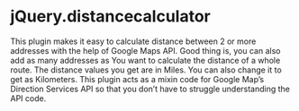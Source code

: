 # jQuery.distancecalculator
This plugin makes it easy to calculate distance between 2 or more addresses with the help of Google Maps API. Good thing is, you can also add as many addresses  as You want to calculate the distance of a whole route. The distance values you get are in Miles. You can also change it to get as Kilometers. This plugin acts as a mixin code for Google Map’s Direction Services API so that you don’t have to struggle understanding the API code.
